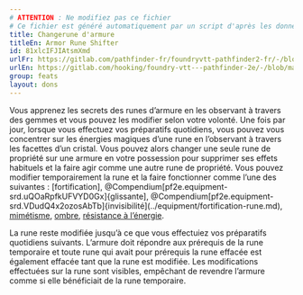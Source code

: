 ```yaml
---
# ATTENTION : Ne modifiez pas ce fichier
# Ce fichier est généré automatiquement par un script d'après les données du module Foundry VTT officiel et de sa traduction
title: Changerune d'armure
titleEn: Armor Rune Shifter
id: 81xlcIFJIAtsmXmd
urlFr: https://gitlab.com/pathfinder-fr/foundryvtt-pathfinder2-fr/-/blob/master/data/feats/81xlcIFJIAtsmXmd.htm
urlEn: https://gitlab.com/hooking/foundry-vtt---pathfinder-2e/-/blob/master/packs/data/feats.db/armor-rune-shifter.json
group: feats
layout: dons
---
```

Vous apprenez les secrets des runes d’armure en les observant à travers des gemmes et vous pouvez les modifier selon votre volonté. Une fois par jour, lorsque vous effectuez vos préparatifs quotidiens, vous pouvez vous concentrer sur les énergies magiques d’une rune en l’observant à travers les facettes d’un cristal. Vous pouvez alors changer une seule rune de propriété sur une armure en votre possession pour supprimer ses effets habituels et la faire agir comme une autre rune de propriété. Vous pouvez modifier temporairement la rune et la faire fonctionner comme l’une des suivantes : [fortification], @Compendium[pf2e.equipment-srd.uQOaRpfkUFVYD0Gx]{glissante], @Compendium[pf2e.equipment-srd.VDudQ4x2ozosAbTb]{invisibilité](../equipment/fortification-rune.md), [mimétisme](../equipment/mimétisme-rune.md), [ombre](../equipment/ombre-rune.md), [résistance à l’énergie](../equipment/résistance-à-l-énergie-rune.md).

La rune reste modifiée jusqu’à ce que vous effectuiez vos préparatifs quotidiens suivants. L’armure doit répondre aux prérequis de la rune temporaire et toute rune qui avait pour prérequis la rune effacée est également effacée tant que la rune est modifiée. Les modifications effectuées sur la rune sont visibles, empêchant de revendre l’armure comme si elle bénéficiait de la rune temporaire.


